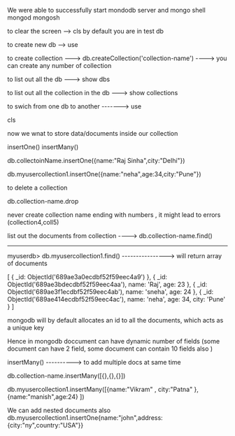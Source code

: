 We were able to successfully start mondodb server and mongo shell
mongod
mongosh

to clear the screen --> cls
by default you are in test db


to create new  db --> use <dbname>

to create collection ---> db.createCollection('collection-name')   ----> you can create any number of collection

to list out all the db ---> show dbs

to list out all the collection in the db ---> show collections


to swich from one db to another -------> use <dbname>



cls


now we wnat to store data/documents inside our collection

insertOne()
insertMany()

db.collectoinName.insertOne({name:"Raj Sinha",city:"Delhi"})


 db.myusercollection1.insertOne({name:"neha",age:34,city:"Pune"})



 to delete a collection 


 db.collection-name.drop



 never create collection name ending with numbers , it might lead to errors (collection4,coll5)


 list out the documents from collection ----> db.collection-name.find()


----------------------
myuserdb> db.myusercollection1.find()   ----------------> will return array of documents

[
  { _id: ObjectId('689ae3a0ecdbf52f59eec4a9') },
  { _id: ObjectId('689ae3bdecdbf52f59eec4aa'), name: 'Raj', age: 23 },
  { _id: ObjectId('689ae3f1ecdbf52f59eec4ab'), name: 'sneha', age: 24 },
  {
    _id: ObjectId('689ae414ecdbf52f59eec4ac'),
    name: 'neha',
    age: 34,
    city: 'Pune'
  }
]

mongodb will by default allocates an id to all the documents, which acts as a unique key 

Hence in mongodb doccument can have dynamic number of fields  (some document can have 2 field, some document can contain 10 fields also  )


insertMany() ----------> to add multiple docs at same time

db.collection-name.insertMany([{},{},{}])


db.myusercollection1.insertMany([{name:"Vikram" , city:"Patna" }, {name:"manish",age:24} ])

We can add nested documents also
db.myusercollection1.insertOne{name:"john",address:{city:"ny",country:"USA"}}